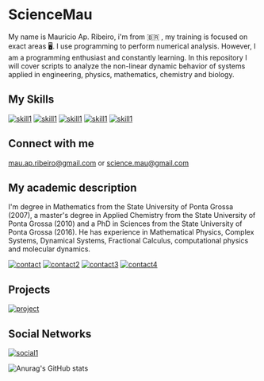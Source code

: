 # ScienceMau

My name is Mauricio Ap. Ribeiro, i'm from 🇧🇷 , my training is focused on exact areas 🖥️. I use programming to perform numerical analysis. However, I am a programming enthusiast and constantly learning. In this repository I will cover scripts to analyze the non-linear dynamic behavior of systems applied in engineering, physics, mathematics, chemistry and biology.

## My Skills 
 
[![skill1](https://img.shields.io/badge/Julia-Skill-blue?style=flat-square&logo=julia&logoColor=white)](https://julialang.org/)
[![skill1](https://img.shields.io/badge/Python-Skill-blue?style=flat-square&logo=python&logoColor=white)](https://python.org/)
[![skill1](https://img.shields.io/badge/Ubuntu-Skill-blue?style=flat-square&logo=ubuntu&logoColor=white)](https://ubuntu.com/)
[![skill1](https://img.shields.io/badge/Linux-Skill-blue?style=flat-square&logo=linux&logoColor=white)](https://linux.org/)
[![skill1](https://img.shields.io/badge/Latex-Skill-blue?style=flat-square&logo=latex&logoColor=white)](https://www.latex-project.org/get/)
 

## Connect with me 

mau.ap.ribeiro@gmail.com or science.mau@gmail.com
  
## My academic description
  
  
I'm degree in Mathematics from the State University of Ponta Grossa (2007), a master's degree in Applied Chemistry from the State University of Ponta Grossa (2010) and a PhD in Sciences from the State University of Ponta Grossa (2016). He has experience in Mathematical Physics, Complex Systems, Dynamical Systems, Fractional Calculus, computational physics and molecular dynamics.
  
[![contact](https://img.shields.io/badge/Orcid-Link-blue?style=?style=flat-square&logo=Orcid&logoColor=white)](https://orcid.org/0000-0001-7314-0723)
[![contact2](https://img.shields.io/badge/Lattes-Link-blue?style=flat-square&logo=Lattes&logoColor=white)](http://buscatextual.cnpq.br/buscatextual/visualizacv.do?id=K4250388U3&tokenCaptchar=03AGdBq247Bv6hJoac8TpiDYRwmyA8H7f5yuxJLThOpuJ6UN_W9rjcuTtpwYUxhxpxKnbUAq8rXtTc3V1op_h2J3hiY9FsYe-hpqMS07W8EDa80AUkm7nneTcXtIkBIQh8GKXVQZmTr3CpHMN5rNDP_BZk5bqM3oxd_WLJsirYeATk8G_cXMkkRMEe8dp77Eql3sVgttZJ30f70q0OwuMbGt41NiJQr1XZBzZoqXeMAi3Eai14fyPryYae5M39C4pFWQvelLAZWWzymc9NIKlVQnI6K4AiZ13gQwATV1l80ckM_Tuyey21zIaDW7RY2wQkbwH2t_EwnvooSpKtHCPqbfV8c2Y0LWqx2-goALCgARjYZI2rTlNIDfdLFW0Dj35Pu7UnvPw7gdaaOHOcS7rC-m_Dbm9hkP046pdUnVpjwlE163ztYrO2u6QfjXRQNXMxDwRX2fAQysXsC3zvmZoy8wiiMc72jukw8z7jiLy56MHhxmkBrJJQsCAmt5N5nH5jdXtDwUcw3A6HwSZBRYStkWrGd6qatEvykA)
[![contact3](https://img.shields.io/badge/GoogleAcademic-Link-blue?style=flat-square&logo=google&logoColor=white)](https://scholar.google.com.br/citations?user=kgj3MfkAAAAJ&hl=pt-BR)
[![contact4](https://img.shields.io/badge/Researchgate-Link-blue?style=flat-square&logo=researchgate&logoColor=white)](https://www.researchgate.net/profile/Mauricio-Ribeiro-7)
  
  
## Projects
 
[![project](https://img.shields.io/badge/Olivia-Project-blue?style=for-the-badge&logo=openproject&logoColor=white)](https://sciencemau.github.io/Olivia-Project/)
  
## Social Networks
  
[![social1](https://img.shields.io/badge/Instagram--blue?style=social&logo=instagram&logoColor=black&?logoWidth=40)](https://www.instagram.com/invites/contact/?i=as4hochvm1h9&utm_content=h1theyd)

  
![Anurag's GitHub stats](https://github-readme-stats.vercel.app/api?username=ScienceMau&show_icons=true&theme=radical)
